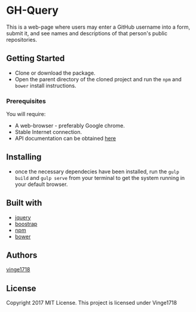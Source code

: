 # GH-Query
This is a web-page where users may enter a GitHub username into a form, submit it, and see names and descriptions of that person's public repositories.

## Getting Started
- Clone or download the package.
- Open the parent directory of the cloned project and run the `npm` and `bower` install instructions.


### Prerequisites
You will require:
* A web-browser - preferably Google chrome.
* Stable Internet connection.
* API documentation can be obtained [here](https://developer.github.com/v3/)

## Installing
* once the necessary dependecies have been installed, run the `gulp build` and `gulp serve` from your terminal to get the system running in your default browser.

## Built with
- [jquery](https://jquery.com/)
- [boostrap](http://getbootstrap.com/)
- [npm](https://www.npmjs.com/)
- [bower](https://bower.io)

## Authors
[vinge1718](https://github.com/Vinge1718)

## License
Copyright 2017 MIT License. This project is licensed under Vinge1718
